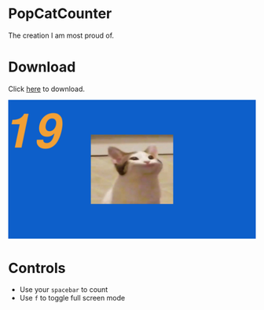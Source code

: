 # PopCatCounter
The creation I am most proud of.

# Download
Click [here](https://github.com/SeanJxie/PopCatCounter/blob/main/src/PopCatCounter.exe?raw=true) to download.

![sample](https://github.com/SeanJxie/PopCatCounter/blob/main/src/assets/sample.png)


# Controls
- Use your ```spacebar``` to count
- Use ```f``` to toggle full screen mode
